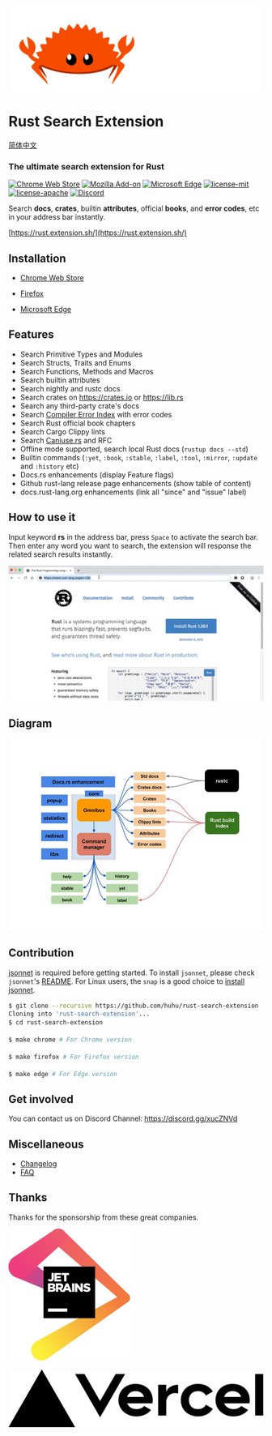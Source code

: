 
![](assets/rustacean.gif)

# Rust Search Extension

[简体中文](README-ZH.md)

### The ultimate search extension for Rust

[![Chrome Web Store](https://img.shields.io/chrome-web-store/v/ennpfpdlaclocpomkiablnmbppdnlhoh.svg)](https://chrome.google.com/webstore/detail/rust-search-extension/ennpfpdlaclocpomkiablnmbppdnlhoh)
[![Mozilla Add-on](https://img.shields.io/amo/v/rust-search-extension?color=%2320123A)](https://addons.mozilla.org/firefox/addon/rust-search-extension/)
[![Microsoft Edge](https://img.shields.io/badge/microsoft--edge-v1.2.1-1D4F8C)](https://microsoftedge.microsoft.com/addons/detail/olemfibpaicdoooacpfffccidjjagmoe)
[![license-mit](https://img.shields.io/badge/license-MIT-blue.svg)](https://github.com/huhu/rust-search-extension/blob/master/LICENSE-MIT)
[![license-apache](https://img.shields.io/badge/license-Apache-yellow.svg)](https://github.com/huhu/rust-search-extension/blob/master/LICENSE-APACHE)
[![Discord](https://img.shields.io/discord/711895914494558250?label=chat&logo=discord)](https://discord.gg/xucZNVd)

Search **docs**, **crates**, builtin **attributes**, official **books**, and **error codes**, etc in your address bar instantly. 

[https://rust.extension.sh/](https://rust.extension.sh/)

## Installation

- [Chrome Web Store](https://chrome.google.com/webstore/detail/rust-search-extension/ennpfpdlaclocpomkiablnmbppdnlhoh)

- [Firefox](https://addons.mozilla.org/en-US/firefox/addon/rust-search-extension/)

- [Microsoft Edge](https://microsoftedge.microsoft.com/addons/detail/olemfibpaicdoooacpfffccidjjagmoe)

## Features

- Search Primitive Types and Modules
- Search Structs, Traits and Enums
- Search Functions, Methods and Macros
- Search builtin attributes 
- Search nightly and rustc docs
- Search crates on https://crates.io or https://lib.rs
- Search any third-party crate's docs
- Search [Compiler Error Index](https://doc.rust-lang.org/error-index.html) with error codes
- Search Rust official book chapters
- Search Cargo Clippy lints
- Search [Caniuse.rs](https://caniuse.rs) and RFC
- Offline mode supported, search local Rust docs (`rustup docs --std`)
- Builtin commands (`:yet`, `:book`, `:stable`, `:label`, `:tool`, `:mirror`, `:update` and `:history` etc)
- Docs.rs enhancements (display Feature flags)
- Github rust-lang release page enhancements (show table of content)
- docs.rust-lang.org enhancements (link all "since" and "issue" label)

## How to use it

Input keyword **rs** in the address bar, press `Space` to activate the search bar. Then enter any word 
you want to search, the extension will response the related search results instantly.

![demonstration.gif](assets/demonstration.gif)

## Diagram

![diagram](assets/diagram.jpg)

## Contribution

[jsonnet](https://jsonnet.org/) is required before getting started. To install `jsonnet`, 
please check `jsonnet`'s [README](https://github.com/google/jsonnet#packages). 
For Linux users, the `snap` is a good choice to [install jsonnet](https://snapcraft.io/install/jsonnet/ubuntu).

```bash
$ git clone --recursive https://github.com/huhu/rust-search-extension
Cloning into 'rust-search-extension'...
$ cd rust-search-extension

$ make chrome # For Chrome version

$ make firefox # For Firefox version

$ make edge # For Edge version
```

## Get involved

You can contact us on Discord Channel: https://discord.gg/xucZNVd

## Miscellaneous

- [Changelog](https://rust.extension.sh/changelog/)
- [FAQ](https://rust.extension.sh/faq/)

## Thanks

Thanks for the sponsorship from these great companies.

[![](docs/static/jetbrains.svg)](https://www.jetbrains.com/?from=rust-search-extension)

[![](docs/static/vercel.svg)](https://vercel.com?utm_source=rust-search-extension)
